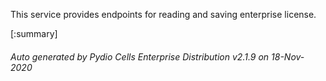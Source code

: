 






This service provides endpoints for reading and saving enterprise license.

[:summary]

###### Auto generated by Pydio Cells Enterprise Distribution v2.1.9 on 18-Nov-2020
